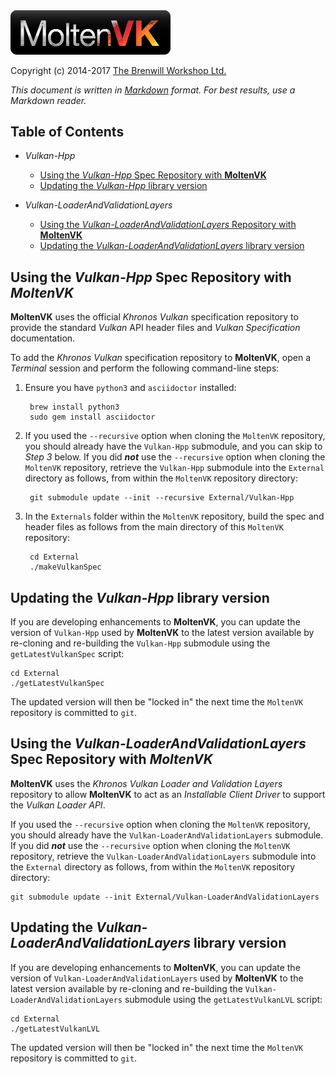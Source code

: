<a class="site-logo" href="https://github.com/KhronosGroup/MoltenVK" title="MoltenVK">
	<img src="../Docs/images/MoltenVK-Logo-Banner.png" alt="MoltenVK" style="width:256px;height:auto">
</a>

Copyright (c) 2014-2017 [The Brenwill Workshop Ltd.](http://www.brenwill.com)

*This document is written in [Markdown](http://en.wikipedia.org/wiki/Markdown) format.
For best results, use a Markdown reader.*


Table of Contents
-----------------

- *Vulkan-Hpp*
	- [Using the *Vulkan-Hpp* Spec Repository with **MoltenVK**](#install_vulkan_spec)
	- [Updating the *Vulkan-Hpp* library version](#update_vulkan_spec)

- *Vulkan-LoaderAndValidationLayers*
	- [Using the *Vulkan-LoaderAndValidationLayers* Repository with **MoltenVK**](#install_vulkan_lvl)
	- [Updating the *Vulkan-LoaderAndValidationLayers* library version](#update_vulkan_lvl)


<a name="install_vulkan_spec"></a>
Using the *Vulkan-Hpp* Spec Repository with *MoltenVK*
------------------------------------------------------

**MoltenVK** uses the official *Khronos Vulkan* specification repository to provide the standard
*Vulkan* API header files and *Vulkan Specification* documentation.

To add the *Khronos Vulkan* specification repository to **MoltenVK**, open a *Terminal* 
session and perform the following command-line steps:

1. Ensure you have `python3` and `asciidoctor` installed:

		brew install python3
		sudo gem install asciidoctor

2. If you used the `--recursive` option when cloning the `MoltenVK` repository, you should already 
   have the `Vulkan-Hpp` submodule, and you can skip to *Step 3* below. If you did **_not_** 
   use the `--recursive` option when cloning the `MoltenVK` repository, retrieve the `Vulkan-Hpp` 
   submodule into the `External` directory as follows, from within the `MoltenVK` repository directory:

		git submodule update --init --recursive External/Vulkan-Hpp

3. In the `Externals` folder within the `MoltenVK` repository, build the spec and header files 
   as follows from the main directory of this `MoltenVK` repository:

		cd External
		./makeVulkanSpec



<a name="update_vulkan_spec"></a>
Updating the *Vulkan-Hpp* library version
-----------------------------------------

If you are developing enhancements to **MoltenVK**, you can update the version of `Vulkan-Hpp` 
used by **MoltenVK** to the latest version available by re-cloning and re-building the
`Vulkan-Hpp` submodule using the `getLatestVulkanSpec` script:

	cd External
	./getLatestVulkanSpec

The updated version will then be "locked in" the next time the `MoltenVK` repository is committed to `git`.



<a name="install_vulkan_lvl"></a>
Using the *Vulkan-LoaderAndValidationLayers* Spec Repository with *MoltenVK*
----------------------------------------------------------------------------

**MoltenVK** uses the *Khronos Vulkan Loader and Validation Layers* repository to allow **MoltenVK** 
to act as an *Installable Client Driver* to support the *Vulkan Loader API*.

If you used the `--recursive` option when cloning the `MoltenVK` repository, you should already
have the `Vulkan-LoaderAndValidationLayers` submodule. If you did **_not_** use the `--recursive` 
option when cloning the `MoltenVK` repository, retrieve the `Vulkan-LoaderAndValidationLayers` 
submodule into the `External` directory as follows, from within the `MoltenVK` repository directory:

	git submodule update --init External/Vulkan-LoaderAndValidationLayers



<a name="update_vulkan_lvl"></a>
Updating the *Vulkan-LoaderAndValidationLayers* library version
---------------------------------------------------------------

If you are developing enhancements to **MoltenVK**, you can update the version of `Vulkan-LoaderAndValidationLayers` 
used by **MoltenVK** to the latest version available by re-cloning and re-building the `Vulkan-LoaderAndValidationLayers` 
submodule using the `getLatestVulkanLVL` script:

	cd External
	./getLatestVulkanLVL

The updated version will then be "locked in" the next time the `MoltenVK` repository is committed to `git`.

